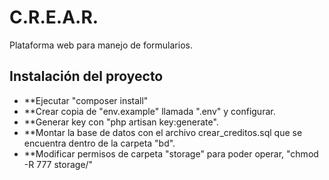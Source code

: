 # C.R.E.A.R.

Plataforma web para manejo de formularios.

## Instalación del proyecto

- **Ejecutar "composer install"
- **Crear copia de "env.example" llamada ".env" y configurar.
- **Generar key con "php artisan key:generate".
- **Montar la base de datos con el archivo crear_creditos.sql que se encuentra dentro de la carpeta "bd".
- **Modificar permisos de carpeta "storage" para poder operar, "chmod -R 777 storage/"
